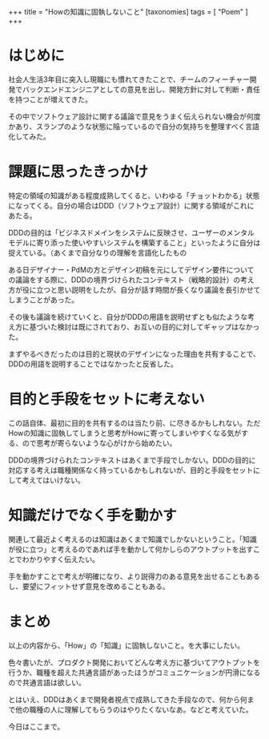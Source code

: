 +++
title = "Howの知識に固執しないこと"
[taxonomies]
tags = [ "Poem" ]
+++

# はじめに

社会人生活3年目に突入し現職にも慣れてきたことで、チームのフィーチャー開発でバックエンドエンジニアとしての意見を出し、開発方針に対して判断・責任を持つことが増えてきた。

その中でソフトウェア設計に関する議論で意見をうまく伝えられない機会が何度かあり、スランプのような状態に陥っているので自分の気持ちを整理すべく言語化してみた。

# 課題に思ったきっかけ

特定の領域の知識がある程度成熟してくると、いわゆる「チョットわかる」状態になってくる。自分の場合はDDD（ソフトウェア設計）に関する領域がこれにあたる。

DDDの目的は「ビジネスドメインをシステムに反映させ、ユーザーのメンタルモデルに寄り添った使いやすいシステムを構築すること」といったように自分は捉えている。（あくまで自分なりの理解を言語化したもの

ある日デザイナー・PdMの方とデザイン初稿を元にしてデザイン要件についての議論をする際に、DDDの境界づけられたコンテキスト（戦略的設計）の考え方が役に立つと思い説明をしたが、自分が話す時間が長くなり議論を長引かせてしまうことがあった。

その後も議論を続けていくと、自分がDDDの用語を説明せずとも似たような考え方に基づいた検討は既にされており、お互いの目的に対してギャップはなかった。

まずやるべきだったのは目的と現状のデザインになった理由を共有することで、DDDの用語を説明することではなかったと反省した。

# 目的と手段をセットに考えない

この話自体、最初に目的を共有するのは当たり前、に尽きるかもしれない。ただHowの知識に固執してしまうと思考がHowに寄ってしまいやすくなる気がする、ので思考が寄らないような心がけから始めたい。

DDDの境界づけられたコンテキストはあくまで手段でしかない。DDDの目的に対応する考えは職種関係なく持っているかもしれないが、目的と手段をセットにして考えてはいけない。

# 知識だけでなく手を動かす

関連して最近よく考えるのは知識はあくまで知識でしかないということ。「知識が役に立つ」と考えるのであれば手を動かして何かしらのアウトプットを出すことでわかりやすく伝えたい。

手を動かすことで考えが明確になり、より説得力のある意見を出せることもあるし、要望にフィットせず意見を改めることもある。

# まとめ

以上の内容から、「How」の「知識」に固執しないこと。を大事にしたい。

色々書いたが、プロダクト開発においてどんな考え方に基づいてアウトプットを行うか、職種を超えた共通言語があったほうがコミュニケーションが円滑になるので共通言語は欲しい。

とはいえ、DDDはあくまで開発者視点で成熟してきた手段なので、何から何まで他の職種の人に理解してもらうのはやりたくないなあ。などと考えていた。

今日はここまで。
